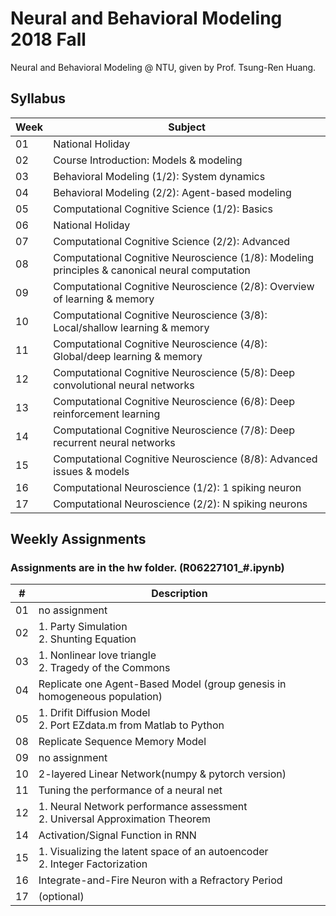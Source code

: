 # Neural and Behavioral Modeling 2018 Fall

Neural and Behavioral Modeling @ NTU, given by Prof. Tsung-Ren Huang.

## Syllabus
|Week|Subject|
|---|---|
|01|National Holiday|
|02|Course Introduction: Models & modeling|
|03|Behavioral Modeling (1/2): System dynamics|
|04|Behavioral Modeling (2/2): Agent-based modeling|
|05|Computational Cognitive Science (1/2): Basics|
|06|National Holiday|
|07|Computational Cognitive Science (2/2): Advanced	|
|08|Computational Cognitive Neuroscience (1/8): Modeling principles & canonical neural computation	|
|09|Computational Cognitive Neuroscience (2/8): Overview of learning & memory|
|10|Computational Cognitive Neuroscience (3/8): Local/shallow learning & memory|
|11|Computational Cognitive Neuroscience (4/8): Global/deep learning & memory|
|12|Computational Cognitive Neuroscience (5/8): Deep convolutional neural networks|
|13|Computational Cognitive Neuroscience (6/8): Deep reinforcement learning|
|14|Computational Cognitive Neuroscience (7/8): Deep recurrent neural networks|
|15|Computational Cognitive Neuroscience (8/8): Advanced issues & models|
|16|Computational Neuroscience (1/2): 1 spiking neuron|
|17|Computational Neuroscience (2/2): N spiking neurons|


## Weekly Assignments
### Assignments are in the hw folder. (R06227101_#.ipynb)
|# | Description |
|---|---|
|01|no assignment|
|02|1. Party Simulation <br>2. Shunting Equation|
|03|1. Nonlinear love triangle <br>2. Tragedy of the Commons|
|04|Replicate one Agent-Based Model (group genesis in homogeneous population)|
|05|1. Drifit Diffusion Model <br>2. Port EZdata.m from Matlab to Python |
|08|Replicate Sequence Memory Model|
|09|no assignment|
|10|2-layered Linear Network(numpy & pytorch version)|
|11|Tuning the performance of a neural net|
|12|1. Neural Network performance assessment <br>2. Universal Approximation Theorem|
|14|Activation/Signal Function in RNN|
|15|1. Visualizing the latent space of an autoencoder <br>2. Integer Factorization|
|16|Integrate-and-Fire Neuron with a Refractory Period|
|17|(optional)||

